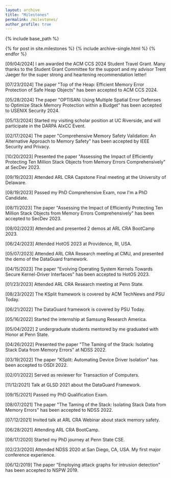 ```yaml
---
layout: archive
title: "Milestones"
permalink: /milestones/
author_profile: true
---
```


{% include base_path %}

{% for post in site.milestones %}
  {% include archive-single.html %}
{% endfor %}

[09/04/2024] I am awarded the ACM CCS 2024 Student Travel Grant. Many thanks to the Student Grant Committee for the support and my advisor Trent Jaeger for the super strong and heartening recommendation letter!

[07/23/2024] The paper "Top of the Heap: Efficient Memory Error Protection of Safe Heap Objects" has been accepted to ACM CCS 2024.

[05/28/2024] The paper "OPTISAN: Using Multiple Spatial Error Defenses to Optimize Stack Memory Protection within a Budget" has been accepted to USENIX Security 2024.

[05/13/2024] Started my visiting scholar position at UC Riverside, and will participate in the DARPA AIxCC Event.

[02/17/2024] The paper "Comprehensive Memory Safety Validation: An Alternative Approach to Memory Safety" has been accepted by IEEE Security and Privacy.

[10/20/2023] Presented the paper "Assessing the Impact of Efficiently Protecting Ten Million Stack Objects from Memory Errors Comprehensively" at SecDev 2023.

[09/19/2023] Attended ARL CRA Capstone Final meeting at the University of Delaware.

[08/19/2023] Passed my PhD Comprehensive Exam, now I'm a PhD Candidate.

[08/11/2023] The paper "Assessing the Impact of Efficiently Protecting Ten Million Stack Objects from Memory Errors Comprehensively" has been accepted to SecDev 2023.

[08/02/2023] Attended and presented 2 demos at ARL CRA BootCamp 2023.

[06/24/2023] Attended HotOS 2023 at Providence, RI, USA.

[05/07/2023] Attended ARL CRA Research meeting at CMU, and presented the demo of the DataGuard framework.

[04/15/2023] The paper "Evolving Operating System Kernels Towards Secure Kernel-Driver Interfaces" has been accepted to HotOS 2023.

[01/23/2023] Attended ARL CRA Research meeting at Penn State.

[08/23/2022] The KSplit framework is covered by ACM TechNews and PSU Today.

[06/21/2022] The DataGuard framework is covered by PSU Today.

[05/16/2022] Started the internship at Samsung Research America.

[05/04/2022] 2 undergraduate students mentored by me graduated with Honor at Penn State.

[04/26/2022] Presented the paper "The Taming of the Stack: Isolating Stack Data from Memory Errors" at NDSS 2022.

[03/19/2022] The paper "KSplit: Automating Device Driver Isolation" has been accepted to OSDI 2022.

[02/01/2022] Served as reviewer for Transaction of Computers.

[11/12/2021] Talk at GLSD 2021 about the DataGuard Framework.

[09/15/2021] Passed my PhD Qualification Exam.

[08/07/2021] The paper "The Taming of the Stack: Isolating Stack Data from Memory Errors" has been accepted to NDSS 2022.

[07/12/2021] Invited talk at ARL CRA Webinar about stack memory safety.

[06/28/2021] Attending ARL CRA BootCamp.

[08/17/2020] Started my PhD journey at Penn State CSE.

[02/23/2020] Attended NDSS 2020 at San Diego, CA, USA. My first major conference experience.

[06/12/2019] The paper "Employing attack graphs for intrusion detection" has been accepted to NSPW 2019.

